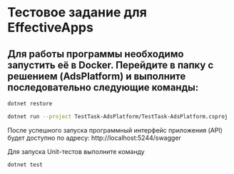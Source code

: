 # Тестовое задание для EffectiveApps

## Для работы программы необходимо запустить её в Docker. Перейдите в папку с решением (AdsPlatform) и выполните последовательно следующие команды:

```bash
dotnet restore
```

```bash
dotnet run --project TestTask-AdsPlatform/TestTask-AdsPlatform.csproj
```

После успешного запуска программный интерфейс приложения (API) будет доступно по адресу:
http://localhost:5244/swagger

Для запуска Unit-тестов выполните команду

```bash
dotnet test
```
